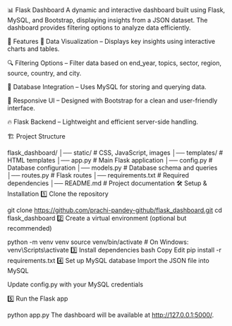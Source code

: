 📊 Flask Dashboard
A dynamic and interactive dashboard built using Flask, MySQL, and Bootstrap, displaying insights from a JSON dataset. The dashboard provides filtering options to analyze data efficiently.

🚀 Features
📌 Data Visualization – Displays key insights using interactive charts and tables.

🔍 Filtering Options – Filter data based on end_year, topics, sector, region, source, country, and city.

📂 Database Integration – Uses MySQL for storing and querying data.

🎨 Responsive UI – Designed with Bootstrap for a clean and user-friendly interface.

🔥 Flask Backend – Lightweight and efficient server-side handling.

🏗️ Project Structure

flask_dashboard/
│── static/          # CSS, JavaScript, images
│── templates/       # HTML templates
│── app.py           # Main Flask application
│── config.py        # Database configuration
│── models.py        # Database schema and queries
│── routes.py        # Flask routes
│── requirements.txt # Required dependencies
│── README.md        # Project documentation
🛠️ Setup & Installation
1️⃣ Clone the repository

git clone https://github.com/prachi-pandey-github/flask_dashboard.git
cd flask_dashboard
2️⃣ Create a virtual environment (optional but recommended)

python -m venv venv
source venv/bin/activate  # On Windows: venv\Scripts\activate
3️⃣ Install dependencies
bash
Copy
Edit
pip install -r requirements.txt
4️⃣ Set up MySQL database
Import the JSON file into MySQL

Update config.py with your MySQL credentials

5️⃣ Run the Flask app

python app.py
The dashboard will be available at http://127.0.0.1:5000/.
